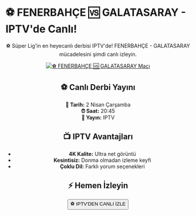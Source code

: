 <h1>⚽️ FENERBAHÇE 🆚 GALATASARAY - IPTV'de Canlı!</h1>

<center>
  <div class="content">
    <section id="fenerbahce-galatasaray">
      <p>⚽️ Süper Lig'in en heyecanlı derbisi IPTV'de! FENERBAHÇE - GALATASARAY mücadelesini şimdi canlı izleyin.</p>
      <a href="http://bit.ly/bosssportstv" title="⚽️ FENERBAHÇE 🆚 GALATASARAY Canlı İzle" target="_blank">
        <img src="https://i.ibb.co/5K7Ks6w/zzzz3.gif" alt="⚽️ FENERBAHÇE 🆚 GALATASARAY Maçı">
      </a>
      <p>
        <h2>⚽️ Canlı Derbi Yayını</h2>
        <strong>📅 Tarih:</strong> 2 Nisan Çarşamba<br>
        <strong>⏰ Saat:</strong> 20:45<br>
        <strong>📡 Yayın:</strong> IPTV
      </p>
    </section>
    <section id="neden-iptv">
      <h2>📺 IPTV Avantajları</h2>
      <ul>
        <li><strong>4K Kalite:</strong> Ultra net görüntü</li>
        <li><strong>Kesintisiz:</strong> Donma olmadan izleme keyfi</li>
        <li><strong>Çoklu Dil:</strong> Farklı yorum seçenekleri</li>
      </ul>
    </section>
    <section id="canli-mac-linki">
      <h2>⚡ Hemen İzleyin</h2>
      <a href="http://bit.ly/bosssportstv" target="_blank">
        <button>⚽️ IPTV'DEN CANLI İZLE</button>
      </a>
    </section>
  </div>
</center>
